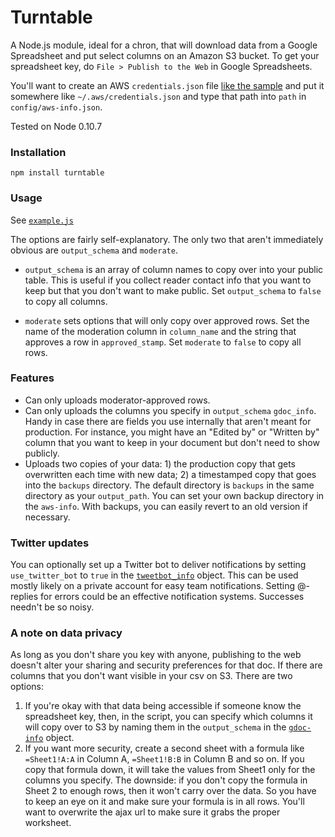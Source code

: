 # Turntable

A Node.js module, ideal for a chron, that will download data from a Google Spreadsheet and put select columns on an Amazon S3 bucket. To get your spreadsheet key, do `File > Publish to the Web` in Google Spreadsheets.

You'll want to create an AWS `credentials.json` file [like the sample](https://github.com/mhkeller/turntable/blob/master/examples/credentials.sample.json) and put it somewhere like `~/.aws/credentials.json` and type that path into `path` in `config/aws-info.json`.

Tested on Node 0.10.7

### Installation

````
npm install turntable
````

### Usage

See <code>[example.js](https://github.com/mhkeller/gdoc-to-s3/blob/master/examples/example.js)</code>

The options are fairly self-explanatory. The only two that aren't immediately obvious are `output_schema` and `moderate`.

* `output_schema` is an array of column names to copy over into your public table. This is useful if you collect reader contact info that you want to keep but that you don't want to make public. Set `output_schema` to `false` to copy all columns.

* `moderate` sets options that will only copy over approved rows. Set the name of the moderation column in `column_name` and the string that approves a row in `approved_stamp`. Set `moderate` to `false` to copy all rows.


### Features
* Can only uploads moderator-approved rows.
* Can only uploads the columns you specify in ``output_schema`` `gdoc_info`. Handy in case there are fields you use internally that aren't meant for production. For instance, you might have an "Edited by" or "Written by" column that you want to keep in your document but don't need to show publicly.
* Uploads two copies of your data: 1) the production copy that gets overwritten each time with new data; 2) a timestamped copy that goes into the `backups` directory. The default directory is `backups` in the same directory as your `output_path`. You can set your own backup directory in the `aws-info`. With backups, you can easily revert to an old version if necessary.


### Twitter updates
You can optionally set up a Twitter bot to deliver notifications by setting ``use_twitter_bot`` to ``true`` in the <code>[tweetbot_info](https://github.com/mhkeller/gdoc-to-s3/blob/master/examples/example.js)</code> object. This can be used mostly likely on a private account for easy team notifications. Setting @-replies for errors could be an effective notification systems. Successes needn't be so noisy.

### A note on data privacy
As long as you don't share you key with anyone, publishing to the web doesn't alter your sharing and security preferences for that doc. If there are columns that you don't want visible in your csv on S3. There are two options:

1. If you're okay with that data being accessible if someone know the spreadsheet key, then, in the script, you can specify which columns it will copy over to S3 by naming them in the <code>output_schema</code> in the <code>[gdoc-info](https://github.com/mhkeller/gdoc-to-s3/blob/master/examples/example.js)</code> object.
2. If you want more security, create a second sheet with a formula like <code>=Sheet1!A:A</code> in Column A, <code>=Sheet1!B:B</code> in Column B and so on. If you copy that formula down, it will take the values from Sheet1 only for the columns you specify. The downside: if you don't copy the formula in Sheet 2 to enough rows, then it won't carry over the data. So you have to keep an eye on it and make sure your formula is in all rows. You'll want to overwrite the ajax url to make sure it grabs the proper worksheet.
